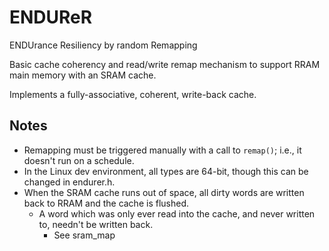 # ENDUReR

ENDUrance Resiliency by random Remapping

Basic cache coherency and read/write remap mechanism to support RRAM main memory with an SRAM cache.

Implements a fully-associative, coherent, write-back cache.

## Notes
* Remapping must be triggered manually with a call to `remap()`; i.e., it doesn't run on a schedule.
* In the Linux dev environment, all types are 64-bit, though this can be changed in endurer.h.
* When the SRAM cache runs out of space, all dirty words are written back to RRAM and the cache is flushed.
  - A word which was only ever read into the cache, and never written to, needn't be written back.
    + See sram_map
